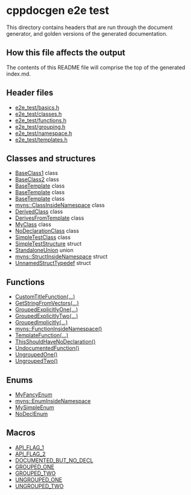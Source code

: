 # cppdocgen e2e test

This directory contains headers that are run through the document generator, and
golden versions of the generated documentation.

## How this file affects the output

The contents of this README file will comprise the top of the generated index.md.

## Header files

  - [e2e_test/basics.h](basics.h.md)
  - [e2e_test/classes.h](classes.h.md)
  - [e2e_test/functions.h](functions.h.md)
  - [e2e_test/grouping.h](grouping.h.md)
  - [e2e_test/namespace.h](namespace.h.md)
  - [e2e_test/templates.h](templates.h.md)

## Classes and structures

  - [BaseClass1](classes.h.md#BaseClass1) class
  - [BaseClass2](classes.h.md#BaseClass2) class
  - [BaseTemplate](templates.h.md#BaseTemplate) class
  - [BaseTemplate](templates.h.md#BaseTemplate) class
  - [BaseTemplate](templates.h.md#BaseTemplate) class
  - [myns::ClassInsideNamespace](namespace.h.md#myns::ClassInsideNamespace) class
  - [DerivedClass](classes.h.md#DerivedClass) class
  - [DerivesFromTemplate](templates.h.md#DerivesFromTemplate) class
  - [MyClass](grouping.h.md#MyClass) class
  - [NoDeclarationClass](classes.h.md#NoDeclarationClass) class
  - [SimpleTestClass](classes.h.md#SimpleTestClass) class
  - [SimpleTestStructure](basics.h.md#SimpleTestStructure) struct
  - [StandaloneUnion](basics.h.md#StandaloneUnion) union
  - [myns::StructInsideNamespace](namespace.h.md#myns::StructInsideNamespace) struct
  - [UnnamedStructTypedef](basics.h.md#UnnamedStructTypedef) struct

## Functions

  - [CustomTitleFunction(…)](functions.h.md#CustomTitleFunction)
  - [GetStringFromVectors(…)](functions.h.md#GetStringFromVectors)
  - [GroupedExplicitlyOne(…)](grouping.h.md#GroupedExplicitlyOne)
  - [GroupedExplicitlyTwo(…)](grouping.h.md#GroupedExplicitlyOne)
  - [GroupedImplicitly(…)](grouping.h.md#GroupedImplicitly)
  - [myns::FunctionInsideNamespace()](namespace.h.md#myns::FunctionInsideNamespace)
  - [TemplateFunction(…)](templates.h.md#TemplateFunction)
  - [ThisShouldHaveNoDeclaration()](functions.h.md#ThisShouldHaveNoDeclaration)
  - [UndocumentedFunction()](functions.h.md#UndocumentedFunction)
  - [UngroupedOne()](grouping.h.md#UngroupedOne)
  - [UngroupedTwo()](grouping.h.md#UngroupedTwo)

## Enums

  - [MyFancyEnum](basics.h.md#MyFancyEnum)
  - [myns::EnumInsideNamespace](namespace.h.md#myns::EnumInsideNamespace)
  - [MySimpleEnum](basics.h.md#MySimpleEnum)
  - [NoDeclEnum](basics.h.md#NoDeclEnum)

## Macros

  - [API_FLAG_1](basics.h.md#API_FLAG_1)
  - [API_FLAG_2](basics.h.md#API_FLAG_2)
  - [DOCUMENTED_BUT_NO_DECL](basics.h.md#DOCUMENTED_BUT_NO_DECL)
  - [GROUPED_ONE](grouping.h.md#GROUPED_ONE)
  - [GROUPED_TWO](grouping.h.md#GROUPED_ONE)
  - [UNGROUPED_ONE](grouping.h.md#UNGROUPED_ONE)
  - [UNGROUPED_TWO](grouping.h.md#UNGROUPED_TWO)

